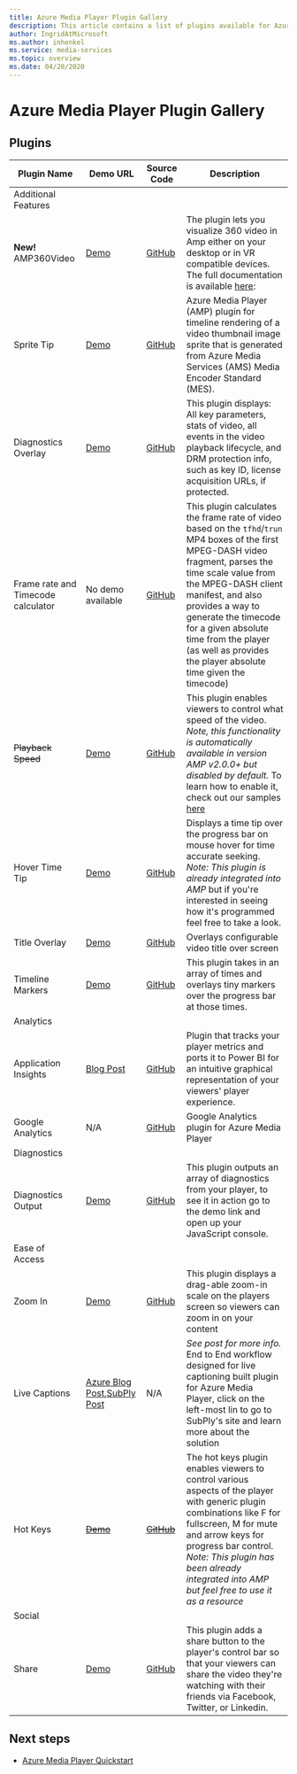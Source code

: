 ```yaml
---
title: Azure Media Player Plugin Gallery
description: This article contains a list of plugins available for Azure Media Player. 
author: IngridAtMicrosoft
ms.author: inhenkel
ms.service: media-services
ms.topic: overview
ms.date: 04/20/2020
---
```


# Azure Media Player Plugin Gallery #

## Plugins ##

| Plugin Name                         | Demo URL                    | Source Code                | Description    |
|-------------------------------------|-----------------------------|----------------------------|----------------|
| Additional Features                 | | | |
| **New!** AMP360Video                | [Demo](http://www.babylonjs.com/demos/amp360video/)                        | [GitHub](https://github.com/BabylonJS/Extensions/tree/master/Amp360Video)                     | The plugin lets you visualize 360 video in Amp either on your desktop or in VR compatible devices. The full documentation is available [here](https://doc\.babylonjs\.com/extensions/amp360video): |
|  Sprite Tip                         | [Demo](http://www.skymedia.tv/asset/sprite)                        | [GitHub](https://github.com/RickShahid/SpriteTip)                    | Azure Media Player (AMP) plugin for timeline rendering of a video thumbnail image sprite that is generated from Azure Media Services (AMS) Media Encoder Standard (MES). |
| Diagnostics Overlay                 | [Demo](https://openidconnectweb.azurewebsites.net/Diagnoverlay.html)                        | [GitHub](https://github.com/willzhan/diagnoverlay)                     | This plugin displays: All key parameters, stats of video, all events in the video playback lifecycle, and DRM protection info, such as key ID, license acquisition URLs, if protected.                                                                                                                                                                      |
| Frame rate and Timecode  calculator | No demo available | [GitHub](https://github.com/mconverti/media-services-javascript-azure-media-player-framerate-timecode-calculator-plugin)                     | This plugin calculates the frame rate of video based on the `tfhd`/`trun` MP4 boxes of the first MPEG-DASH video fragment, parses the time scale value from the MPEG-DASH client manifest, and also provides a way to generate the timecode for a given absolute time from the player (as well as provides the player absolute time given the timecode) |
| <strike>Playback Speed</strike>                      | [Demo](https://azure-samples.github.io/media-services-javascript-Azure-Media-Player-playback-rate-plugin/)                        | [GitHub](https://github.com/Azure-Samples/media-services-javascript-azure-media-player-time-tip-plugin)                     | This plugin enables viewers to control what speed of the video. *Note, this functionality is automatically available in version AMP v2.0.0+ but disabled by default.* To learn how to enable it, check out our samples [here](https://github.com/Azure-Samples/azure-media-player-samples) |
| Hover Time Tip                      | [Demo](http://sr-test.azurewebsites.net/Tests/Plugin%20Gallery/plugins/timetip/example.html)                        | [GitHub](https://github.com/Azure-Samples/media-services-javascript-azure-media-player-time-tip-plugin)                     | Displays a time tip over the progress bar on mouse hover for time accurate seeking. *Note: This plugin is already integrated into AMP* but if you're interested in seeing how it's programmed feel free to take a look.                                                                                                                       |
| Title Overlay                       | [Demo](https://azure-samples.github.io/media-services-javascript-azure-media-player-title-overlay-plugin/)                        | [GitHub](https://github.com/Azure-Samples/media-services-javascript-azure-media-player-title-overlay-plugin)                     | Overlays configurable video title over screen |
| Timeline Markers                    | [Demo](http://sr-test.azurewebsites.net/Tests/Plugin%20Gallery/plugins/timelinemarkers/example.html)                        | [GitHub](https://github.com/Azure-Samples/media-services-javascript-azure-media-player-timeline-markers-plugin)                     | This plugin takes in an array of times and overlays tiny markers over the progress bar at those times. |
| Analytics                           | | | |
| Application Insights                | [Blog Post](https://azure.microsoft.com/blog/player-analytics-azure-media-player-plugin/)                   | [GitHub](https://github.com/Azure-Samples/media-services-javascript-azure-media-player-application-insights-plugin)                     | Plugin that tracks your player metrics and ports it to Power BI for an intuitive graphical representation of your viewers' player experience. |
| Google Analytics                    | N/A                         | [GitHub](https://github.com/Azure-Samples/media-services-javascript-azure-media-player-google-analytics-plugin)                     | Google Analytics plugin for Azure Media Player |
| Diagnostics                         | | | |
| Diagnostics Output                  | [Demo](http://sr-test.azurewebsites.net/Tests/Plugin%20Gallery/plugins/diagnosticslogger/example.html)                        | [GitHub](https://github.com/Azure-Samples/media-services-javascript-azure-media-player-diagnostic-logger-plugin)                     | This plugin outputs an array of diagnostics from your player, to see it in action go to the demo link and open up your JavaScript console. |
| Ease of Access                      | | | |
| Zoom In                             | [Demo](http://sr-test.azurewebsites.net/Tests/Plugin%20Gallery/plugins/zoom/example.html)                        | [GitHub](https://github.com/Azure-Samples/media-services-javascript-azure-media-player-zoom-plugin)                     | This plugin displays a drag-able  zoom-in scale on the players screen so viewers can zoom in on your content |
| Live Captions                       | [Azure Blog Post](https://azure.microsoft.com/blog/live-real-time-captions-with-azure-media-services-and-player/),[SubPly Post](http://www.subply.com/en/Products/AzureLiveCaptions.htm) | N/A | *See post for more info.* End to End workflow designed for live captioning built plugin for Azure Media Player, click on the left-most lin to go to SubPly's site and learn more about the solution |
| Hot Keys                            | <strike>[Demo](http://sr-test.azurewebsites.net/Tests/Plugin%20Gallery/plugins/hotkeys/example.html)</strike>                        | <strike>[GitHub](https://github.com/Azure-Samples/media-services-javascript-azure-media-player-hot-keys-plugin)</strike>                     | The hot keys plugin enables viewers to control various aspects of the player with generic plugin combinations like F for fullscreen, M for mute and arrow keys for progress bar control. *Note: This plugin has been already integrated into AMP but feel free to use it as a resource* |
| Social                              | | | |
| Share                               | [Demo](http://sr-test.azurewebsites.net/Tests/Plugin%20Gallery/plugins/share/example.html)                        | [GitHub](https://github.com/Azure-Samples/media-services-javascript-azure-media-player-social-share-plugin)                     | This plugin adds a share button to the player's control bar so that your viewers can share the video they're watching with their friends via Facebook, Twitter, or Linkedin. |

## Next steps ##

- [Azure Media Player Quickstart](azure-media-player-quickstart.md)

